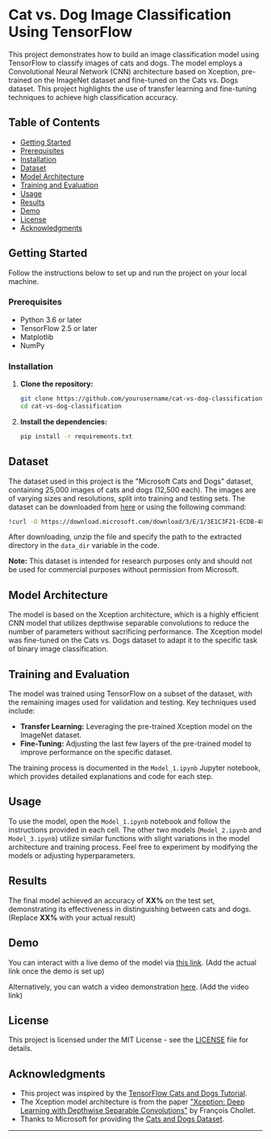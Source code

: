 # Cat vs. Dog Image Classification Using TensorFlow

This project demonstrates how to build an image classification model using TensorFlow to classify images of cats and dogs. The model employs a Convolutional Neural Network (CNN) architecture based on Xception, pre-trained on the ImageNet dataset and fine-tuned on the Cats vs. Dogs dataset. This project highlights the use of transfer learning and fine-tuning techniques to achieve high classification accuracy.

## Table of Contents
- [Getting Started](#getting-started)
- [Prerequisites](#prerequisites)
- [Installation](#installation)
- [Dataset](#dataset)
- [Model Architecture](#model-architecture)
- [Training and Evaluation](#training-and-evaluation)
- [Usage](#usage)
- [Results](#results)
- [Demo](#demo)
- [License](#license)
- [Acknowledgments](#acknowledgments)

## Getting Started

Follow the instructions below to set up and run the project on your local machine.

### Prerequisites

- Python 3.6 or later
- TensorFlow 2.5 or later
- Matplotlib
- NumPy

### Installation

1. **Clone the repository:**

    ```bash
    git clone https://github.com/yourusername/cat-vs-dog-classification.git
    cd cat-vs-dog-classification
    ```

2. **Install the dependencies:**

    ```bash
    pip install -r requirements.txt
    ```

## Dataset

The dataset used in this project is the "Microsoft Cats and Dogs" dataset, containing 25,000 images of cats and dogs (12,500 each). The images are of varying sizes and resolutions, split into training and testing sets. The dataset can be downloaded from [here](https://www.microsoft.com/en-us/download/details.aspx?id=54765) or using the following command:

```bash
!curl -O https://download.microsoft.com/download/3/E/1/3E1C3F21-ECDB-4869-8368-6DEBA77B919F/kagglecatsanddogs_5340.zip
```

After downloading, unzip the file and specify the path to the extracted directory in the `data_dir` variable in the code.

**Note:** This dataset is intended for research purposes only and should not be used for commercial purposes without permission from Microsoft.

## Model Architecture

The model is based on the Xception architecture, which is a highly efficient CNN model that utilizes depthwise separable convolutions to reduce the number of parameters without sacrificing performance. The Xception model was fine-tuned on the Cats vs. Dogs dataset to adapt it to the specific task of binary image classification.

## Training and Evaluation

The model was trained using TensorFlow on a subset of the dataset, with the remaining images used for validation and testing. Key techniques used include:

- **Transfer Learning:** Leveraging the pre-trained Xception model on the ImageNet dataset.
- **Fine-Tuning:** Adjusting the last few layers of the pre-trained model to improve performance on the specific dataset.

The training process is documented in the `Model_1.ipynb` Jupyter notebook, which provides detailed explanations and code for each step.

## Usage

To use the model, open the `Model_1.ipynb` notebook and follow the instructions provided in each cell. The other two models (`Model_2.ipynb` and `Model_3.ipynb`) utilize similar functions with slight variations in the model architecture and training process. Feel free to experiment by modifying the models or adjusting hyperparameters.

## Results

The final model achieved an accuracy of **XX%** on the test set, demonstrating its effectiveness in distinguishing between cats and dogs. (Replace **XX%** with your actual result)

## Demo

You can interact with a live demo of the model via [this link](#). (Add the actual link once the demo is set up)

Alternatively, you can watch a video demonstration [here](#). (Add the video link)

## License

This project is licensed under the MIT License - see the [LICENSE](LICENSE) file for details.

## Acknowledgments

- This project was inspired by the [TensorFlow Cats and Dogs Tutorial](https://www.tensorflow.org/tutorials/images/classification).
- The Xception model architecture is from the paper ["Xception: Deep Learning with Depthwise Separable Convolutions"](https://arxiv.org/abs/1610.02357) by François Chollet.
- Thanks to Microsoft for providing the [Cats and Dogs Dataset](https://www.microsoft.com/en-us/download/details.aspx?id=54765).

---